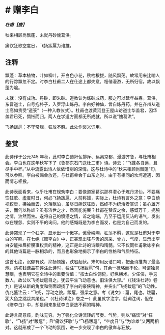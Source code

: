 # # 赠李白

***杜甫【唐】***

秋来相顾尚飘蓬，未就丹砂愧葛洪。

痛饮狂歌空度日，飞扬跋扈为谁雄。

## 注释

飘蓬：草本植物，叶如柳叶，开白色小花，秋枯根拔，随风飘荡。故常用来比喻人的行踪飘忽不定。时李白杜甫二人在仕途上都失意，相偕漫游，无所归宿，故以飘蓬为喻。

未就：没有成功。丹砂，即朱砂。道教认为炼砂成药，服之可以延年益寿。葛洪，东晋道士，自号抱朴子，入罗浮山炼丹。李白好神仙，曾自炼丹药，并在齐州从道士高如贵受“道箓”（一种入教仪式）。杜甫也渡黄河登王屋山访道士华盖君，因华盖君已死，惆怅而归。两人在学道方面都无所成就，所以说“愧葛洪”。

飞扬跋扈：不守常规，狂放不羁。此处作褒义词用。

## 鉴赏

此诗作于公元745 年秋，此时李白遭奸佞排斥、远离京都、漫游齐鲁，与杜甫相会。李白也在这年秋写下了《鲁郡东石门送杜二甫》诗。诗云：“飞蓬各自远，且尽手中杯。”从中流露出诗人依依惜别的深情。这与杜诗中的“秋来相顾尚飘蓬”句，可以参照。李白被赐金放还，与杜甫幸会于山东之时，由于有相同的坎坷遭遇，因而情志相投。

此诗表面看来，似乎杜甫在规劝李白：要像道家葛洪那样潜心于炼丹求仙，不要痛饮狂歌、虚度时日，何必飞扬跋扈、人前称雄，实际上，杜诗有言外之意：李白藐视权贵，拂袖而去，沦落飘泊，虽尽日痛饮狂歌，然终不为统治者赏识；虽心雄万夫，而何以称雄？虽有济世之才，然焉能施展？杜甫在赞叹之余，感慨万千，扼腕之情，油然而生。遂将自己的愤懑之情，诉之笔端，乃至于运用反诘的语气，发出似在埋怨、实则不平的询问。他的感慨既是为李白而发，也是为自己而发的。

此诗突现了一个狂字，显示出一个傲字。傲骨嶙峋，狂荡不羁，这就是杜甫对于李白的写照。在七绝《赠李白》中，正突现出狂与傲的风采、骨力、气度，显示出李白安能摧眉折腰事权贵的精神，这正是此诗的诗眼和精髓。它不仅同杜甫歌咏李白的其他诗篇是一脉相承的，而且也形象地揭示了李白的性格和气质特征。

这首七绝，沉郁有致，抑扬顿挫，跌宕起伏。末句用反诘口吻，把全诗推向了最高潮。清初钱谦益在评注此诗时，独注“飞扬跋扈”句，其余一概略而不论，可谓独具慧眼，也表明它在全诗中的重要价值：“按太白性倜傥，好纵横术。少任侠，手刃数人，故公以飞扬跋扈目之。犹云平生飞动意也。旧注俱大谬。”（《钱注杜诗》卷九）是说从新的角度和侧面颂扬了李白的豪侠精神，并突出“飞扬跋扈”的飞动性。仇兆鳌注云：“飞扬，浮动之貌。跋扈，强梁之意。考《说文》：扈，尾也。跋扈，犹大鱼之跳跋其尾也。”（《杜诗详注》卷之一）此虽就字注字，就词注词，但在《赠李白》中，却是用来象征李白豪放不羁的精神。

此诗言简意赅，韵味无穷。为了强化全诗流转的节奏、气势，则以“痛饮”对“狂歌”，“飞扬”对“跋扈”；且“痛饮狂歌”与“飞扬跋扈”，“空度日”与“为谁雄”又两两相对。这就形成了一个飞动的氛围，进一步突现了李白的傲岸与狂放。
